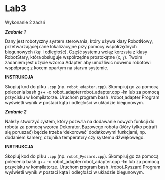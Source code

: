 # Lab3
Wykonanie 2 zadań 

***Zadanie 1***

Dany jest robotyczny system sterowania, który używa klasy RobotNowy, przetwarzającej dane 
lokalizacyjne przy pomocy współrzędnych biegunowych (kąt i odległość). Część systemu wciąż 
korzysta z klasy RobotStary, która obsługuje współrzędne prostokątne (x, y).
Twoim zadaniem jest użycie wzorca Adapter, aby umożliwić nowemu robotowi współpracę z 
kodem opartym na starym systemie.

**INSTRUKCJA**

Skopiuj kod do pliku `.cpp` (np. `robot_adapter.cpp`). Skompiluj go za pomocą polecenia bash
g++ -o robot_adapter robot_adapter.cpp -lm lub za pomocą przycisku w kompilatorze.
Uruchom program bash ./robot_adapter
Program wyświetli wynik w postaci kąta i odległości w układzie biegunowym.

***Zadanie 2***

Należy stworzyć system, który pozwala na dodawanie nowych funkcji do robota za pomocą 
wzorca Dekorator. Bazowego robota (który tylko potrafi się poruszać) będzie trzeba ‘dekorować’
dodatkowymi funkcjami, np. dodaniem kamery, czujnika temperatury czy systemu dźwiękowego.

**INSTRUKCJA**

Skopiuj kod do pliku `.cpp` (np. `robot_Ryszard.cpp`). Skompiluj go za pomocą polecenia bash
g++ -o robot_adapter robot_adapter.cpp -lm lub za pomocą przycisku w kompilatorze.
Uruchom program bash ./robot_Ryszard
Program wyświetli wynik w postaci kąta i odległości w układzie biegunowym.
